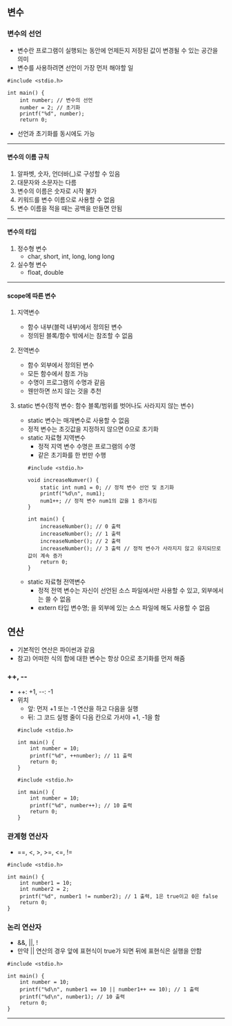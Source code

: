 ## 변수
### 변수의 선언
   - 변수란 프로그램이 실행되는 동안에 언제든지 저장된 값이 변경될 수 있는 공간을 의미
   - 변수를 사용하려면 선언이 가장 먼저 해야할 일
   ```
   #include <stdio.h>
      
   int main() {
       int number; // 변수의 선언
       number = 2; // 초기화
       printf("%d", number);         
       return 0;
   ```
   - 선언과 초기화를 동시에도 가능   
---

#### 변수의 이름 규칙
   1. 알파벳, 숫자, 언더바(_)로 구성할 수 있음
   2. 대문자와 소문자는 다름
   3. 변수의 이름은 숫자로 시작 불가
   4. 키워드를 변수 이름으로 사용할 수 없음
   5. 변수 이름을 적을 때는 공백을 만들면 안됨
---

#### 변수의 타입
   1. 정수형 변수
      - char, short, int, long, long long
   2. 실수형 변수
      - float, double
---

#### scope에 따른 변수
   1. 지역변수
      - 함수 내부(블럭 내부)에서 정의된 변수
      - 정의된 블록/함수 밖에서는 참조할 수 없음   
      
   2. 전역변수
      - 함수 외부에서 정의된 변수
      - 모든 함수에서 참조 가능
      - 수명이 프로그램의 수명과 같음
      - 웬만하면 쓰지 않는 것을 추천   
   
   3. static 변수(정적 변수: 함수 블록/범위를 벗어나도 사라지지 않는 변수)
      - static 변수는 매개변수로 사용할 수 없음
      - 정적 변수는 초깃값을 지정하지 않으면 0으로 초기화
      - static 자료형 지역변수
         - 정적 지역 변수 수명은 프로그램의 수명
         - 같은 초기화를 한 번만 수행
         ```
         #include <stdio.h>
         
         void increaseNumver() {
             static int num1 = 0; // 정적 변수 선언 및 초기화
             printf("%d\n", num1); 
             num1++; // 정적 변수 num1의 값을 1 증가시킴
         }
         
         int main() {
             increaseNumber(); // 0 출력
             increaseNumber(); // 1 출력
             increaseNumber(); // 2 출력
             increaseNumber(); // 3 출력 // 정적 변수가 사라지지 않고 유지되므로 값이 계속 증가
             return 0;
         }
         ```
      - static 자료형 전역변수
         - 정적 전역 변수는 자신이 선언된 소스 파일에서만 사용할 수 있고, 외부에서는 쓸 수 없음
         - extern 타입 변수명; 을 외부에 있는 소스 파일에 해도 사용할 수 없음
      
## 연산
   - 기본적인 연산은 파이썬과 같음
   - 참고) 어떠한 식의 합에 대한 변수는 항상 0으로 초기화를 먼저 해줌
### ++, --
   - ++: +1, --: -1
   - 위치
      - 앞: 먼저 +1 또는 -1 연산을 하고 다음을 실행
      - 뒤: 그 코드 실행 줄이 다음 칸으로 가서야 +1, -1을 함
      ```
      #include <stdio.h>
      
      int main() {
          int number = 10;
          printf("%d", ++number); // 11 출력
          return 0;
      }
      ```
      ```
      #include <stdio.h>
        
      int main() {
          int number = 10;
          printf("%d", number++); // 10 출력
          return 0;
      }
      ```
### 관계형 연산자
   - ==, <, >, >=, <=, !=
   ```
   #include <stdio.h>
     
   int main() {
       int number1 = 10;
       int number2 = 2;
       printf("%d", number1 != number2); // 1 출력, 1은 true이고 0은 false
       return 0;
   }
   ```
### 논리 연산자
   - &&, ||, !
   - 만약 || 연산의 경우 앞에 표현식이 true가 되면 뒤에 표현식은 실행을 안함
   ```
   #include <stdio.h>
      
   int main() {
       int number = 10;
       printf("%d\n", number1 == 10 || number1++ == 10); // 1 출력
       printf("%d\n", number1); // 10 출력
       return 0;
   }
   ```
---
